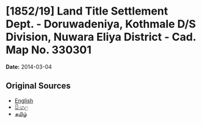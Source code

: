 # [1852/19] Land Title Settlement Dept. - Doruwadeniya, Kothmale D/S Division, Nuwara Eliya District - Cad. Map No. 330301

**Date:** 2014-03-04

## Original Sources

- [English](https://documents.gov.lk/view/extra-gazettes/2014/3/1852-19_E.pdf)
- [සිංහල](https://documents.gov.lk/view/extra-gazettes/2014/3/1852-19_S.pdf)
- [தமிழ்](https://documents.gov.lk/view/extra-gazettes/2014/3/1852-19_T.pdf)
